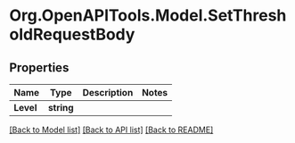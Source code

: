 # Org.OpenAPITools.Model.SetThresholdRequestBody

## Properties

Name | Type | Description | Notes
------------ | ------------- | ------------- | -------------
**Level** | **string** |  | 

[[Back to Model list]](../../README.md#documentation-for-models) [[Back to API list]](../../README.md#documentation-for-api-endpoints) [[Back to README]](../../README.md)

